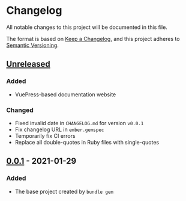 # Changelog
All notable changes to this project will be documented in this file.

The format is based on [Keep a Changelog](https://keepachangelog.com/en/1.0.0/),
and this project adheres to [Semantic Versioning](https://semver.org/spec/v2.0.0.html).

## [Unreleased]

### Added
- VuePress-based documentation website
### Changed
- Fixed invalid date in `CHANGELOG.md` for version `v0.0.1`
- Fix changelog URL in `ember.gemspec`
- Temporarily fix CI errors
- Replace all double-quotes in Ruby files with single-quotes

## [0.0.1] - 2021-01-29
### Added
- The base project created by `bundle gem`

[Unreleased]: https://devel.themintfarm.ml/themintfarm/ember/-/compare/v0.0.1...master
[0.0.1]: https://devel.themintfarm.ml/themintfarm/ember/-/tags/v0.0.1
